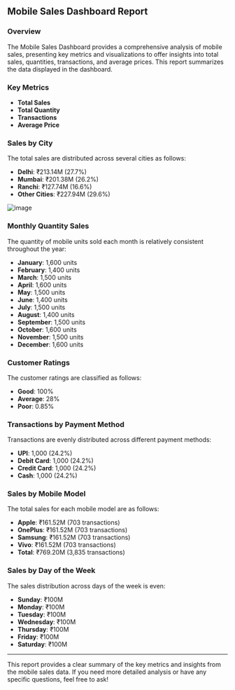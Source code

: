 

## Mobile Sales Dashboard Report

### Overview
The Mobile Sales Dashboard provides a comprehensive analysis of mobile sales, presenting key metrics and visualizations to offer insights into total sales, quantities, transactions, and average prices. This report summarizes the data displayed in the dashboard.

### Key Metrics
- **Total Sales**
- **Total Quantity**
- **Transactions**
- **Average Price**

### Sales by City
The total sales are distributed across several cities as follows:
- **Delhi**: ₹213.14M (27.7%)
- **Mumbai**: ₹201.38M (26.2%)
- **Ranchi**: ₹127.74M (16.6%)
- **Other Cities**: ₹227.94M (29.6%)


![image](https://github.com/user-attachments/assets/dab0c363-a850-4570-ab2b-294a580b9f58)


### Monthly Quantity Sales
The quantity of mobile units sold each month is relatively consistent throughout the year:
- **January**: 1,600 units
- **February**: 1,400 units
- **March**: 1,500 units
- **April**: 1,600 units
- **May**: 1,500 units
- **June**: 1,400 units
- **July**: 1,500 units
- **August**: 1,400 units
- **September**: 1,500 units
- **October**: 1,600 units
- **November**: 1,500 units
- **December**: 1,600 units

### Customer Ratings
The customer ratings are classified as follows:
- **Good**: 100%
- **Average**: 28%
- **Poor**: 0.85%

### Transactions by Payment Method
Transactions are evenly distributed across different payment methods:
- **UPI**: 1,000 (24.2%)
- **Debit Card**: 1,000 (24.2%)
- **Credit Card**: 1,000 (24.2%)
- **Cash**: 1,000 (24.2%)

### Sales by Mobile Model
The total sales for each mobile model are as follows:
- **Apple**: ₹161.52M (703 transactions)
- **OnePlus**: ₹161.52M (703 transactions)
- **Samsung**: ₹161.52M (703 transactions)
- **Vivo**: ₹161.52M (703 transactions)
- **Total**: ₹769.20M (3,835 transactions)

### Sales by Day of the Week
The sales distribution across days of the week is even:
- **Sunday**: ₹100M
- **Monday**: ₹100M
- **Tuesday**: ₹100M
- **Wednesday**: ₹100M
- **Thursday**: ₹100M
- **Friday**: ₹100M
- **Saturday**: ₹100M

---

This report provides a clear summary of the key metrics and insights from the mobile sales data. If you need more detailed analysis or have any specific questions, feel free to ask!
